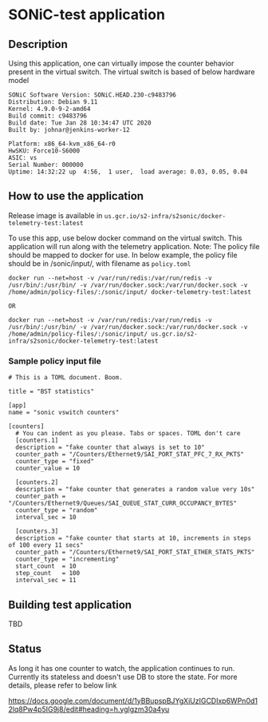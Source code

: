 # SONiC-test application

## Description
Using this application, one can virtually impose the counter behavior present in the virtual switch. The virtual switch is based of below hardware model

```
SONiC Software Version: SONiC.HEAD.230-c9483796
Distribution: Debian 9.11
Kernel: 4.9.0-9-2-amd64
Build commit: c9483796
Build date: Tue Jan 28 10:34:47 UTC 2020
Built by: johnar@jenkins-worker-12

Platform: x86_64-kvm_x86_64-r0
HwSKU: Force10-S6000
ASIC: vs
Serial Number: 000000
Uptime: 14:32:22 up  4:56,  1 user,  load average: 0.03, 0.05, 0.04
```

## How to use the application
Release image is available in `us.gcr.io/s2-infra/s2sonic/docker-telemetry-test:latest`

To use this app, use below docker command on the virtual switch. This application will run along with the telemetry application.
Note: The policy file should be mapped to docker for use. In below example, the policy file should be in /sonic/input/, with filename as `policy.toml`

```
docker run --net=host -v /var/run/redis:/var/run/redis -v /usr/bin/:/usr/bin/ -v /var/run/docker.sock:/var/run/docker.sock -v /home/admin/policy-files/:/sonic/input/ docker-telemetry-test:latest

OR

docker run --net=host -v /var/run/redis:/var/run/redis -v /usr/bin/:/usr/bin/ -v /var/run/docker.sock:/var/run/docker.sock -v /home/admin/policy-files/:/sonic/input/ us.gcr.io/s2-infra/s2sonic/docker-telemetry-test:latest
```

### Sample policy input file

```
# This is a TOML document. Boom.

title = "BST statistics"

[app]
name = "sonic vswitch counters"

[counters]
  # You can indent as you please. Tabs or spaces. TOML don't care
  [counters.1]
  description = "fake counter that always is set to 10"
  counter_path = "/Counters/Ethernet9/SAI_PORT_STAT_PFC_7_RX_PKTS"
  counter_type = "fixed"
  counter_value = 10

  [counters.2]
  description = "fake counter that generates a random value very 10s"
  counter_path = "/Counters/Ethernet9/Queues/SAI_QUEUE_STAT_CURR_OCCUPANCY_BYTES"
  counter_type = "random"
  interval_sec = 10

  [counters.3]
  description = "fake counter that starts at 10, increments in steps of 100 every 11 secs"
  counter_path = "/Counters/Ethernet9/SAI_PORT_STAT_ETHER_STATS_PKTS"
  counter_type = "incrementing"
  start_count  = 10
  step_count   = 100
  interval_sec = 11
```
## Building test application
TBD


## Status
As long it has one counter to watch, the application continues to run. Currently its stateless and doesn't use DB to store the state. For more details, please refer to below link

https://docs.google.com/document/d/1yBBupspBJYgXiUzIGCDIxp6WPn0d12lq8Pw4p5IG9j8/edit#heading=h.yglgzm30a4yu

